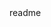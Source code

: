 <snippet>
  <content><![CDATA[
# ${1:SPICYT}
TODO: Write a project description
## Installation
TODO: Describe the installation process
## Usage
TODO: Write usage instructions
## Contributing
## History
TODO: Write history
## Credits
TODO: Write credits
## License
TODO: Write license
]]></content>
  <tabTrigger>readme</tabTrigger>
</snippet>